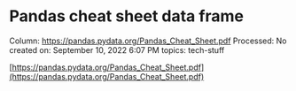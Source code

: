 # Pandas cheat sheet data frame

Column: https://pandas.pydata.org/Pandas_Cheat_Sheet.pdf
Processed: No
created on: September 10, 2022 6:07 PM
topics: tech-stuff

[https://pandas.pydata.org/Pandas_Cheat_Sheet.pdf](https://pandas.pydata.org/Pandas_Cheat_Sheet.pdf)